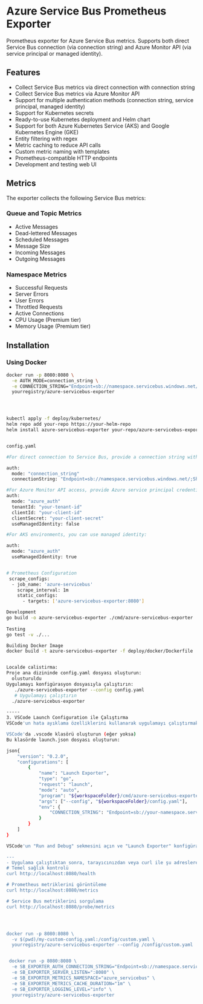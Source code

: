 # Azure Service Bus Prometheus Exporter

Prometheus exporter for Azure Service Bus metrics. Supports both direct Service Bus connection (via connection string) and Azure Monitor API (via service principal or managed identity).

## Features

- Collect Service Bus metrics via direct connection with connection string
- Collect Service Bus metrics via Azure Monitor API
- Support for multiple authentication methods (connection string, service principal, managed identity)
- Support for Kubernetes secrets
- Ready-to-use Kubernetes deployment and Helm chart
- Support for both Azure Kubernetes Service (AKS) and Google Kubernetes Engine (GKE)
- Entity filtering with regex
- Metric caching to reduce API calls
- Custom metric naming with templates
- Prometheus-compatible HTTP endpoints
- Development and testing web UI

## Metrics

The exporter collects the following Service Bus metrics:

### Queue and Topic Metrics
- Active Messages
- Dead-lettered Messages
- Scheduled Messages
- Message Size
- Incoming Messages
- Outgoing Messages

### Namespace Metrics
- Successful Requests
- Server Errors
- User Errors
- Throttled Requests
- Active Connections
- CPU Usage (Premium tier)
- Memory Usage (Premium tier)

## Installation

### Using Docker

```bash
docker run -p 8080:8080 \
  -e AUTH_MODE=connection_string \
  -e CONNECTION_STRING="Endpoint=sb://namespace.servicebus.windows.net/;SharedAccessKeyName=RootManageSharedAccessKey;SharedAccessKey=yourkeyhere" \
  yourregistry/azure-servicebus-exporter




kubectl apply -f deploy/kubernetes/
helm repo add your-repo https://your-helm-repo
helm install azure-servicebus-exporter your-repo/azure-servicebus-exporter


config.yaml

#For direct connection to Service Bus, provide a connection string with Manage permissions:

auth:
  mode: "connection_string"
  connectionString: "Endpoint=sb://namespace.servicebus.windows.net/;SharedAccessKeyName=RootManageSharedAccessKey;SharedAccessKey=yourkeyhere"

#For Azure Monitor API access, provide Azure service principal credentials:
auth:
  mode: "azure_auth"
  tenantId: "your-tenant-id"
  clientId: "your-client-id"
  clientSecret: "your-client-secret"
  useManagedIdentity: false

#For AKS environments, you can use managed identity:

auth:
  mode: "azure_auth"
  useManagedIdentity: true  


# Prometheus Configuration
 scrape_configs:
  - job_name: 'azure-servicebus'
    scrape_interval: 1m
    static_configs:
      - targets: ['azure-servicebus-exporter:8080'] 

Development
go build -o azure-servicebus-exporter ./cmd/azure-servicebus-exporter    
  
Testing
go test -v ./...

Building Docker Image
docker build -t azure-servicebus-exporter -f deploy/docker/Dockerfile .


Localde calistirma:
Proje ana dizininde config.yaml dosyası oluşturun:
  olusturuldu
Uygulamayı konfigürasyon dosyasıyla çalıştırın:
   ./azure-servicebus-exporter --config config.yaml
   # Uygulamayı çalıştırın
  ./azure-servicebus-exporter

-----
3. VSCode Launch Configuration ile Çalıştırma
VSCode'un hata ayıklama özelliklerini kullanarak uygulamayı çalıştırmak ve hata ayıklamak istiyorsanız, bir launch configuration oluşturabilirsiniz:

VSCode'da .vscode klasörü oluşturun (eğer yoksa)
Bu klasörde launch.json dosyası oluşturun:

json{
    "version": "0.2.0",
    "configurations": [
        {
            "name": "Launch Exporter",
            "type": "go",
            "request": "launch",
            "mode": "auto",
            "program": "${workspaceFolder}/cmd/azure-servicebus-exporter",
            "args": ["--config", "${workspaceFolder}/config.yaml"],
            "env": {
                "CONNECTION_STRING": "Endpoint=sb://your-namespace.servicebus.windows.net/;SharedAccessKeyName=RootManageSharedAccessKey;SharedAccessKey=yourkey"
            }
        }
    ]
}

VSCode'un "Run and Debug" sekmesini açın ve "Launch Exporter" konfigürasyonunu seçip çalıştırın.

---
- Uygulama çalıştıktan sonra, tarayıcınızdan veya curl ile şu adreslere erişerek test edebilirsiniz:
# Temel sağlık kontrolü
curl http://localhost:8080/health

# Prometheus metriklerini görüntüleme
curl http://localhost:8080/metrics

# Service Bus metriklerini sorgulama
curl http://localhost:8080/probe/metrics




docker run -p 8080:8080 \
  -v $(pwd)/my-custom-config.yaml:/config/custom.yaml \
  yourregistry/azure-servicebus-exporter --config /config/custom.yaml


 docker run -p 8080:8080 \
  -e SB_EXPORTER_AUTH_CONNECTION_STRING="Endpoint=sb://namespace.servicebus.windows.net/;SharedAccessKeyName=RootManageSharedAccessKey;SharedAccessKey=yourkey" \
  -e SB_EXPORTER_SERVER_LISTEN=":8080" \
  -e SB_EXPORTER_METRICS_NAMESPACE="azure_servicebus" \
  -e SB_EXPORTER_METRICS_CACHE_DURATION="1m" \
  -e SB_EXPORTER_LOGGING_LEVEL="info" \
  yourregistry/azure-servicebus-exporter 